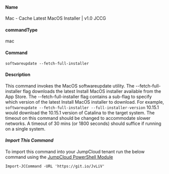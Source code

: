 #### Name

Mac - Cache Latest MacOS Installer | v1.0 JCCG

#### commandType

mac

#### Command

```
softwareupdate --fetch-full-installer
```

#### Description

This command invokes the MacOS softwareupdate utility. The --fetch-full-installer flag downloads the latest Install MacOS installer available from the App Store. The --fetch-full-installer flag contains a sub-flag to specify which version of the latest Install MacOS installer to download. For example, `softwareupdate --fetch-full-installer --full-installer-version` 10.15.1 would download the 10.15.1 version of Catalina to the target system. The timeout on this command should be changed to accommodate slower networks. A timeout of 30 mins (or 1800 seconds) should suffice if running on a single system.

#### *Import This Command*

To import this command into your JumpCloud tenant run the below command using the [JumpCloud PowerShell Module](https://github.com/TheJumpCloud/support/wiki/Installing-the-JumpCloud-PowerShell-Module)

```
Import-JCCommand -URL 'https://git.io/JvLiV'
```
